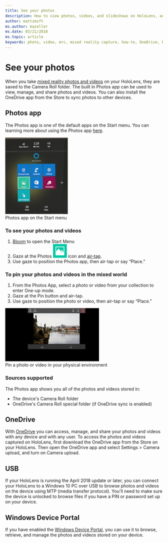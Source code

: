 ```yaml
---
title: See your photos
description: How to view photos, videos, and slideshows on HoloLens, and place them in your physical environment.
author: mattzmsft
ms.author: mazeller
ms.date: 03/21/2018
ms.topic: article
keywords: photo, video, mrc, mixed reality capture, how-to, OneDrive, HoloLens, pin, place, slideshow
---
```




# See your photos

When you take [mixed reality photos and videos](mixed-reality-capture.md) on your HoloLens, they are saved to the Camera Roll folder. The built in Photos app can be used to view, manage, and share photos and videos. You can also install the OneDrive app from the Store to sync photos to other devices. 

## Photos app

The Photos app is one of the default apps on the Start menu. You can learning more about using the Photos app [here](https://support.microsoft.com/en-us/help/22877/windows-10-photos). 

![Start Menu on HoloLens](images/20160205-152936-hololens-200px.jpg)<br>
Photos app on the Start menu

### To see your photos and videos
1. [Bloom](gestures.md#bloom) to open the Start Menu
2. Gaze at the Photos ![Photos app tile](images/icon3.png) icon and [air-tap](gestures.md#air-tap).
3. Use gaze to position the Photos app, then air-tap or say “Place.”

### To pin your photos and videos in the mixed world
1. From the Photos App, select a photo or video from your collection to enter One-up mode.
2. Gaze at the Pin button and air-tap.
3. Use gaze to position the photo or video, then air-tap or say “Place.”

![Pin a photo or video in your Mixed World](images/pin-photos-app-300px.png)<br>
Pin a photo or video in your physical environment

### Sources supported

The Photos app shows you all of the photos and videos stored in:
* The device's Camera Roll folder
* OneDrive's Camera Roll special folder (if OneDrive sync is enabled)

## OneDrive

With [OneDrive](https://onedrive.live.com/) you can access, manage, and share your photos and videos with any device and with any user. To access the photos and videos captured on HoloLens, first download the OneDrive app from the Store on your HoloLens. Then open the OneDrive app and select Settings > Camera upload, and turn on Camera upload.

## USB 

If your HoloLens is running the April 2018 update or later, you can connect your HoloLens to a Windows 10 PC over USB to browse photos and videos on the device using MTP (media transfer protocol). You'll need to make sure the device is unlocked to browse files if you have a PIN or password set up on your device. 

## Windows Device Portal

If you have enabled the [Windows Device Portal](using-the-windows-device-portal.md#mixed-reality-capture), you can use it to browse, retrieve, and manage the photos and videos stored on your device.

